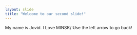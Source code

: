 ```yaml
---
layout: slide
title: "Welcome to our second slide!"
---
```

My name is Jovid. I Love MINSK/
Use the left arrow to go back!
